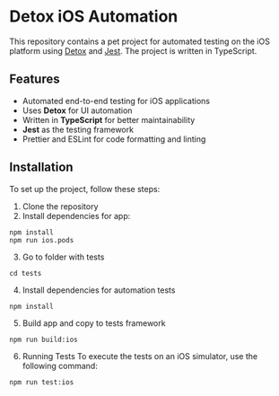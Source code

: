 # Detox iOS Automation

This repository contains a pet project for automated testing on the iOS platform using [Detox](https://github.com/wix/Detox) and [Jest](https://jestjs.io/). The project is written in TypeScript.

## Features

- Automated end-to-end testing for iOS applications
- Uses **Detox** for UI automation
- Written in **TypeScript** for better maintainability
- **Jest** as the testing framework
- Prettier and ESLint for code formatting and linting

## Installation

To set up the project, follow these steps:

1. Clone the repository
2. Install dependencies for app:

```
npm install
npm run ios.pods
```

3. Go to folder with tests

```
cd tests
```

4. Install dependencies for automation tests

```
npm install
```

5. Build app and copy to tests framework

```
npm run build:ios
```

6. Running Tests
   To execute the tests on an iOS simulator, use the following command:

```
npm run test:ios
```
